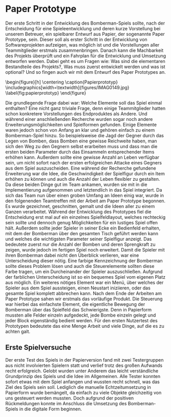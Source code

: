 # Paper Prototype

Der erste Schritt in der Entwicklung des Bomberman-Spiels sollte, nach der Entscheidung für eine Spieleentwicklung und deren kurze Vorstellung bei unserem Betreuer, ein spielbarer Entwurf aus Papier, der sogenannte Paper Prototype, sein. Dieser soll als erster Schritt in der Entwicklung von Softwareprojekten aufzeigen, was möglich ist und die Vorstellungen aller Teammitglieder erstmals zusammenbringen. Danach kann die Machbarkeit des Projekts überprüft und ein Fahrplan für die Entwicklung und Umsetzung entworfen werden. Dabei geht es um Fragen wie: Was sind die elementaren Bestandteile des Projekts?, Was muss zuerst entwickelt werden und was ist optional? Und so fingen auch wir mit dem Entwurf des Paper Prototypes an.

\begin{figure}[h]
    \centering
    \caption{Papierprototyp}
    \includegraphics[width=\textwidth]{figures/IMAG0149.jpg}
    \label{fig:papierprototyp}
\end{figure}

Die grundlegende Frage dabei war: Welche Elemente soll das Spiel einmal enthalten? Eine nicht ganz triviale Frage, denn einige Teammitglieder hatten schon konkretere Vorstellungen des Endproduktes als Andere. Und während einer anschließenden Recherche wurden sogar noch andere Erweiterungsmöglichkeiten und Spielformen gefunden. Einige Elemente waren jedoch schon von Anfang an klar und gehören einfach zu einem Bomberman-Spiel hinzu. So beispielsweise die Jagd der Gegner durch das Legen von Bomben, dass Bomben eine gewisse Reichweite haben, man sich den Weg zu den Gegnern selbst erarbeiten muss und dass man die ersten beiden Parameter durch das Einsammeln entsprechender Items erhöhen kann. Außerdem sollte eine gewisse Anzahl an Leben verfügbar sein, um nicht sofort nach der ersten erfolgreichen Attacke eines Gegners aus dem Spiel auszuscheiden. Eine während der Recherche gefundene Erweiterung war die Idee, die Geschwindigkeit der Spielfigur durch ein Item erhöhen zu können und auch die Anzahl der Leben flexibler zu gestalten. Da diese beiden Dinge gut im Team ankamen, wurden sie mit in die Implementierung aufgenommen und letztendlich in das Spiel integriert. Da sich das Team nun über einen groben Umfang an Ideen einig war, wurde in den folgenenden Teamtreffen mit der Arbeit am Paper Prototype begonnen. Es wurde gezeichnet, geschnitten, gemalt und die Ideen aller zu einem Ganzen verarbeitet. Während der Entwicklung des Prototypes fiel die Entscheidung erst mal auf ein einzelnes Spielfeldlayout, welches rechteckig sein sollte und dennoch genug Möglichkeiten für ein lustiges Spiel offen hält. Außerdem sollte jeder Spieler in seiner Ecke ein Bedienfeld erhalten, mit dem der Bomberman über den gesamten Tisch geführt werden kann und welches die wichtigsten Parameter seiner Spielfigur anzeigt. Das bedeutete zuerst nur die Anzahl der Bomben und deren Sprengkraft zu zeigen, wurde jedoch im fertigen Spiel noch erweitert. Damit die Spieler mit ihren Bomberman dabei nicht den Überblick verlieren, war eine Unterscheidung dieser nötig. Eine farbige Kennzeichnung der Bomberman sollte dieses Problem lösen und auch die Steuerelemente sollten diese Farbe tragen, um ein Durcheinander der Spieler auszuschließen. Aufgrund der farblichen Unterscheidung ist so ein bequemes Spiel vom eigenen Platz aus möglich. Ein weiteres nötiges Element war ein Menü, über welches der Spieler aus dem Spiel aussteigen, einen Neustart iniziieren, oder das gesamte Spiel komplett abbrechen kann. Nach dem Ende der Arbeiten am Paper Prototype sahen wir erstmals das vorläufige Produkt. Die Steuerung war hierbei das einfachste Element, die eigentliche Bewegung der Bomberman über das Spielfeld das Schwierigste. Denn in Papierform mussten alle Felder einzeln aufgedeckt, jede Bombe einzeln gelegt und jeder Block eigenständig bedient werden. Für den ersten Nutzertest des Prototypen bedeutete das eine Menge Arbeit und viele Dinge, auf die es zu achten galt.

## Erste Spielversuche
Der erste Test des Spiels in der Papierversion fand mit zwei Testergruppen aus nicht involvierten Spielern statt und verlief trotz des großen Aufwands recht erfolgreich. Gelobt wurden unter Anderem das leicht verständliche Grundprinzip des Spiels und die Idee im Allgemeinen. Alle Tester konnten sofort etwas mit dem Spiel anfangen und wussten recht schnell, was das Ziel des Spiels sein soll. Lediglich die manuelle Echtzeitumsetzung in Papierform wurde bemängelt, da einfach zu viele Objekte gleichzeitig von uns gesteuert werden mussten. Doch aufgrund der positiven Rückmeldungen konnte im Anschluss die Umsetzung des Bomberman-Spiels in die digitale Form beginnen.
